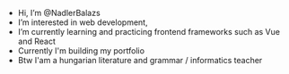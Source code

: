 - Hi, I’m @NadlerBalazs
- I’m interested in web development, 
- I’m currently learning and practicing frontend frameworks such as Vue and React
- Currently I'm building my portfolio
- Btw I'am a hungarian literature and grammar / informatics teacher
<!---
NadlerBalazs/NadlerBalazs is a ✨ special ✨ repository because its `README.md` (this file) appears on your GitHub profile.
You can click the Preview link to take a look at your changes.
--->
